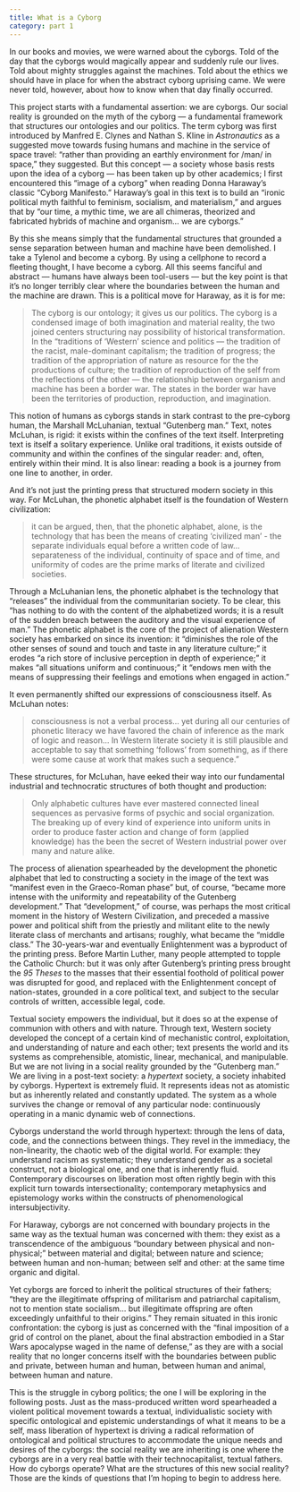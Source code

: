 ```yaml
---
title: What is a Cyborg
category: part 1
---
```


In our books and movies, we were warned about the cyborgs. Told of the day that the cyborgs would magically appear and suddenly rule our lives. Told about mighty struggles against the machines. Told about the ethics we should have in place for when the abstract cyborg uprising came. We were never told, however, about how to know when that day finally occurred.

This project starts with a fundamental assertion: we are cyborgs. Our social reality is grounded on the myth of the cyborg  — a fundamental framework that structures our ontologies and our politics. The term cyborg was first introduced by Manfred E. Clynes and Nathan S. Kline in _Astronautics_ as a suggested move towards fusing humans and machine in the service of space travel: “rather than providing an earthly environment for /man/ in space,” they suggested. But this concept — a society whose basis rests upon the idea of a cyborg — has been taken up by other academics; I first encountered this “image of a cyborg” when reading Donna Haraway’s classic “Cyborg Manifesto.” Haraway’s goal in this text is to build an “ironic political myth faithful to feminism, socialism, and materialism,” and argues that by “our time, a mythic time, we are all chimeras, theorized and fabricated hybrids of machine and organism… we are cyborgs.” 

By this she means simply that the fundamental structures that grounded a sense separation between human and machine have been demolished.  I take a Tylenol and become a cyborg. By using a cellphone to record a fleeting thought, I have become a cyborg. All this seems fanciful and abstract — humans have always been tool-users — but the key point is that it’s no longer terribly clear where the boundaries between the human and the machine are drawn. This is a political move for Haraway, as it is for me:

> The cyborg is our ontology; it gives us our politics. The cyborg is a condensed image of both imagination and material reality, the two joined centers structuring nay possibility of historical transformation. In the “traditions of ‘Western’ science and politics — the tradition of the racist, male-dominant capitalism; the tradition of progress; the tradition of the appropriation of nature as resource for the the productions of culture; the tradition of reproduction of the self from the reflections of the other — the relationship between organism and machine has been a border war. The states in the border war have been the territories of production, reproduction, and imagination. 

This notion of humans as cyborgs stands in stark contrast to the pre-cyborg human, the Marshall McLuhanian, textual “Gutenberg man.” Text, notes McLuhan, is rigid: it exists within the confines of the text itself. Interpreting text is itself a solitary experience. Unlike oral traditions, it exists outside of community and within the confines of the singular reader: and, often, entirely within their mind. It is also linear: reading a book is a journey from one line to another, in order.  

And it’s not just the printing press that structured modern society in this way. For McLuhan, the phonetic alphabet itself is the foundation of Western civilization:

> it can be argued, then, that the phonetic alphabet, alone, is the technology that has been the means of creating ‘civilized man’ - the separate individuals equal before a written code of law… separateness of the individual, continuity of space and of time, and uniformity of codes are the prime marks of literate and civilized societies.

Through a McLuhanian lens, the phonetic alphabet is the technology that “releases” the individual from the communitarian society. To be clear, this “has nothing to do with the content of the alphabetized words; it is a result of the sudden breach between the auditory and the visual experience of man.” The phonetic alphabet is the core of the project of alienation Western society has embarked on since its invention: it “diminishes the role of the other senses of sound and touch and taste in any literature culture;” it erodes “a rich store of inclusive perception in depth of experience;” it makes “all situations uniform and continuous;” it “endows men with the means of suppressing their feelings and emotions when engaged in action.”

It even permanently shifted our expressions of consciousness itself. As McLuhan notes:
 
> consciousness is not a verbal process… yet during all our centuries of phonetic literacy we have favored the chain of inference as the mark of logic and reason… In Western literate society it is still plausible and acceptable to say that something ‘follows’ from something, as if there were some cause at work that makes such a sequence.” 

These structures, for McLuhan, have eeked their way into our fundamental industrial and technocratic structures of both thought and production:

> Only alphabetic cultures have ever mastered connected lineal sequences as pervasive forms of psychic and social organization. The breaking up of every kind of experience into uniform units in order to produce faster action and change of form (applied knowledge) has the been the secret of Western industrial power over many and nature alike.

The process of alienation spearheaded by the development the phonetic alphabet that led to constructing a society in the image of the text was “manifest even in the Graeco-Roman phase” but, of course, “became more intense with the uniformity and repeatability of the Gutenberg development.” That “development,” of course, was perhaps the most critical moment in the history of Western Civilization, and preceded a massive power and political shift from the priestly and militant elite to the newly literate class of merchants and artisans; roughly, what became the “middle class.” The 30-years-war and eventually Enlightenment was a byproduct of the printing press. Before Martin Luther, many people attempted to topple the Catholic Church: but it was only after Gutenberg’s printing press brought the _95 Theses_ to the masses that their essential foothold of political power was disrupted for good, and replaced with the Enlightenment concept of nation-states, grounded in a core political text, and subject to the secular controls of written, accessible legal, code. 

Textual society empowers the individual, but it does so at the expense of communion with others and with nature. Through text, Western society developed the concept of a certain kind of mechanistic control, exploitation, and understanding of nature and each other; text presents the world and its systems as comprehensible, atomistic, linear, mechanical, and manipulable. But we are not living in a social reality grounded by the “Gutenberg man.” We are living in a post-text society: a _hypertext_ society, a society inhabited by cyborgs. Hypertext is extremely fluid. It represents ideas not as atomistic but as inherently related and constantly updated. The system as a whole survives the change or removal of any particular node: continuously operating in a manic dynamic web of connections.

Cyborgs understand the world through hypertext: through the lens of data, code, and the connections between things. They revel in the immediacy, the non-linearity, the chaotic web of the digital world. For example: they understand racism as systematic; they understand gender as a societal construct, not a biological one, and one that is inherently fluid. Contemporary discourses on liberation most often rightly begin with this explicit turn towards intersectionality; contemporary metaphysics and epistemology works within the constructs of phenomenological intersubjectivity. 

For Haraway, cyborgs are not concerned with boundary projects in the same way as the textual human was concerned with them: they exist as a transcendence of the ambiguous “boundary between physical and non-physical;” between material and digital; between nature and science; between human and non-human; between self and other: at the same time organic and digital. 

Yet cyborgs are forced to inherit the political structures of their fathers; “they are the illegitimate offspring of militarism and patriarchal capitalism, not to mention state socialism… but illegitimate offspring are often exceedingly unfaithful to their origins.” They remain situated in this ironic confrontation: the cyborg is just as concerned with the “final imposition of a grid of control on the planet, about the final abstraction embodied in a Star Wars apocalypse waged in the name of defense,” as they are with a social reality that no longer concerns itself with the boundaries between public and private, between human and human, between human and animal, between human and nature. 

This is the struggle in cyborg politics; the one I will be exploring in the following posts. Just as the mass-produced written word spearheaded a violent political movement towards a textual, individualistic society with specific ontological and epistemic understandings of what it means to be a self, mass liberation of hypertext is driving a radical reformation of ontological and political structures to accommodate the unique needs and desires of the cyborgs: the social reality we are inheriting is one where the cyborgs are in a very real battle with their technocapitalist, textual fathers. How do cyborgs operate? What are the structures of this new social reality? Those are the kinds of questions that I’m hoping to begin to address here.